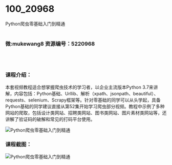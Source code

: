 # 100_20968
Python爬虫零基础入门到精通
<br/></br>
<h3>微:mukewang8 资源编号：5220968</h3>
<br/></br>
<h3>课程介绍：</h3>
<p>本套视频教程适合想掌握爬虫技术的学习者，以企业主流版本Python 3.7来讲解，内容包括：Python基础、Urllib、解析（xpath、jsonpath、beautiful）、requests、selenium、Scrapy框架等。针对零基础的同学可以从头学起，具备Python基础的同学建议直接从第52集开始学习爬虫部分视频。教程中示例了多种网站的爬取，包括设计类网站、招聘类网站、图书类网站、图片素材类网站等，还讲解了验证码的破解和常见的打码平台使用。</p>
<p><img src="https://www.ko996.com/wp-content/uploads/img/2021/09/1-4-300x179.png" alt="Python爬虫零基础入门到精通"></p>
<div class="info-desc">
<h3>课程截图：</h3>
<p><img src="https://www.ko996.com/wp-content/uploads/img/2021/09/2-4.png" alt="Python爬虫零基础入门到精通"></p>


			
</div>
